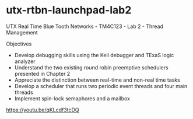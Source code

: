 # utx-rtbn-launchpad-lab2
UTX Real Time Blue Tooth Networks - TM4C123 - Lab 2 - Thread Management

Objectives
* Develop debugging skills using the Keil debugger and TExaS logic analyzer
* Understand the two existing round robin preemptive schedulers presented in Chapter 2
* Appreciate the distinction between real-time and non-real time tasks
* Develop a scheduler that runs two periodic event threads and four main threads
* Implement spin-lock semaphores and a mailbox

https://youtu.be/qKLcdf3tcDQ

